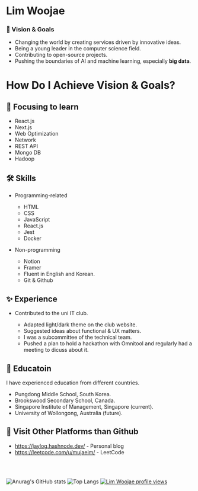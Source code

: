 # Lim Woojae 
### 🚩 Vision & Goals
+ Changing the world by creating services driven by innovative ideas.
+ Being a young leader in the computer science field.
+ Contributing to open-source projects.
+ Pushing the boundaries of AI and machine learning, especially __big data__.

# How Do I Achieve Vision & Goals?

## 🎯 Focusing to learn
+ React.js
+ Next.js
+ Web Optimization
+ Network
+ REST API
+ Mongo DB
+ Hadoop

## 🛠 Skills
+ Programming-related
  + HTML
  + CSS
  + JavaScript
  + React.js
  + Jest
  + Docker
 
+ Non-programming
  + Notion
  + Framer
  + Fluent in English and Korean.
  + Git & Github
 
## ✨ Experience
+ Contributed to the uni IT club.


  + Adapted light/dark theme on the club website.
  + Suggested ideas about functional & UX matters.
  + I was a subcommittee of the technical team.
  + Pushed a plan to hold a hackathon with Omnitool and regularly had a meeting to dicuss about it.

## 💒 Educatoin
I have experienced education from different countries.


+ Pungdong Middle School, South Korea.
+ Brookswood Secondary School, Canada.
+ Singapore Institute of Management, Singapore (current).
+ University of Wollongong, Australia (future).

## 👀 Visit Other Platforms than Github
+ <https://jaylog.hashnode.dev/> - Personal blog
+ <https://leetcode.com/u/mujaeim/> - LeetCode

<br/><br/>

![Anurag's GitHub stats](https://github-readme-stats.vercel.app/api?username=itsJae&show_icons=true&theme=dark)
![Top Langs](https://github-readme-stats.vercel.app/api/top-langs/?username=itsJae&layout=compact)
[![Lim Woojae profile views](https://u8views.com/api/v1/github/profiles/86905323/views/day-week-month-total-count.svg)](https://u8views.com/github/itsJae)

